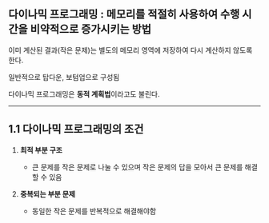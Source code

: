 다이나믹 프로그래밍 : 메모리를 적절히 사용하여 수행 시간을 비약적으로 증가시키는 방법
---
이미 계산된 결과(작은 문제)는 별도의 메모리 영역에 저장하여 다시 계산하지 않도록 한다.

일반적으로 탑다운, 보텀업으로 구성됨

다이나믹 프로그래밍은 **동적 계획법**이라고도 불린다.
  
  
  
***


1.1 다이나믹 프로그래밍의 조건
---

1. **최적 부분 구조**
   *  큰 문제를 작은 문제로 나눌 수 있으며 작은 문제의 답을 모아서 큰 문제를 해결 할 수 있음

2. **중복되는 부분 문제**
   * 동일한 작은 문제를 반복적으로 해결해야함

